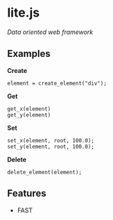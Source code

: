 # lite.js 
*Data oriented web framework*

**Examples**
------
**Create**
````
element = create_element("div");
````
**Get**
````
get_x(element)
get_y(element)
````
**Set**
````
set_x(element, root, 100.0);
set_y(element, root, 100.0);
````
**Delete**
````
delete_element(element);
````
**Features**
------
+ FAST

